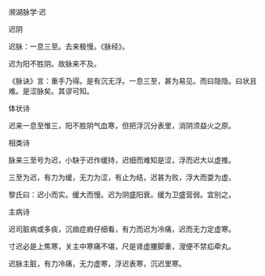 濒湖脉学·迟

迟阴

迟脉：一息三至。去来极慢。《脉经》。

迟为阳不胜阴。故脉来不及。

《脉诀》言：重手乃得。是有沉无浮。一息三至，甚为易见。而曰隐隐。曰状且难。是涩脉矣。其谬可知。

体状诗

迟来一息至惟三，阳不胜阴气血寒，但把浮沉分表里，消阴须益火之原。

相类诗

脉来三至号为迟，小駃于迟作缓持，迟细而难知是涩，浮而迟大以虚推。

三至为迟，有力为缓，无力为涩，有止为结，迟甚为败，浮大而耍为虚。

黎氏曰：迟小而实。缓大而慢。迟为阴盛阳衰。缓为卫盛营弱。宜别之。

主病诗

迟司脏病或多痰，沉痼症瘕仔细看，有力而迟为冷痛，迟而无力定虚寒。

寸迟必是上焦寒，关主中寒痛不堪，尺是肾虚腰脚重，溲便不禁疝牵丸。

迟脉主脏，有力冷痛，无力虚寒，浮迟表寒，沉迟里寒。

